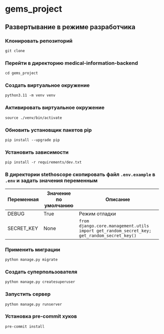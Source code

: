 # gems_project

## Развертывание в режиме разработчика
### Клонировать репозиторий
```
git clone 
```
### Перейти в директорию medical-information-backend
```
cd gems_project
```
### Создать виртуальное окружение
```
python3.11 -m venv venv
```
### Активировать виртуальное окружение
```
source ./venv/bin/activate
```
### Обновить установщик пакетов pip
```
pip install --upgrade pip
```
### Установить зависимости
```
pip install -r requirements/dev.txt
```
### В директории stethoscope скопировать файл `.env.example` в `.env` и задать значения переменным


| Переменная | Значение по умолчанию | Описание |
| --- | --- | --- |
| DEBUG | True | Режим отладки |
| SECRET_KEY | None | `from django.core.management.utils import get_random_secret_key; get_random_secret_key()` |

### Применить миграции
```
python manage.py migrate
```

### Создать суперпользователя
```
python manage.py createsuperuser
```

### Запустить сервер
```
python manage.py runserver
```

### Установка pre-commit хуков
```
pre-commit install
```
